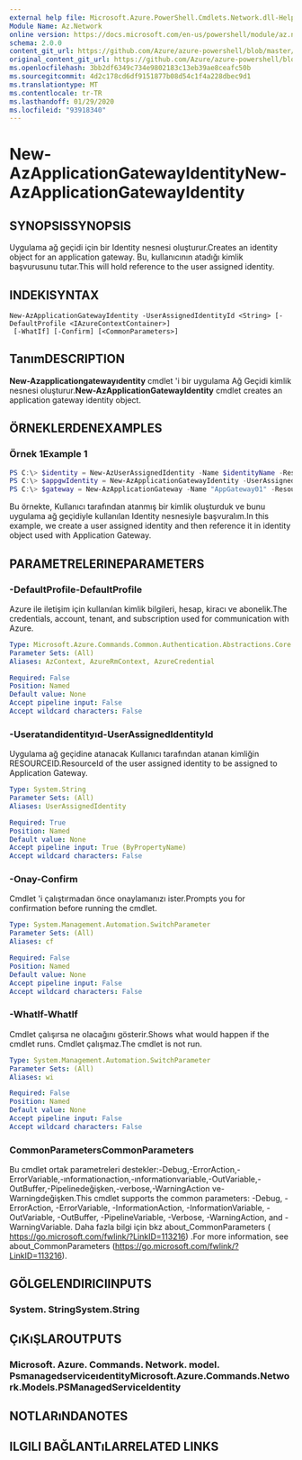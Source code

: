 ```yaml
---
external help file: Microsoft.Azure.PowerShell.Cmdlets.Network.dll-Help.xml
Module Name: Az.Network
online version: https://docs.microsoft.com/en-us/powershell/module/az.network/new-azapplicationgatewayidentity
schema: 2.0.0
content_git_url: https://github.com/Azure/azure-powershell/blob/master/src/Network/Network/help/New-AzApplicationGatewayIdentity.md
original_content_git_url: https://github.com/Azure/azure-powershell/blob/master/src/Network/Network/help/New-AzApplicationGatewayIdentity.md
ms.openlocfilehash: 3bb2df6349c734e9802183c13eb39ae8ceafc50b
ms.sourcegitcommit: 4d2c178cd6df9151877b08d54c1f4a228dbec9d1
ms.translationtype: MT
ms.contentlocale: tr-TR
ms.lasthandoff: 01/29/2020
ms.locfileid: "93918340"
---
```

# <span data-ttu-id="bcd44-101">New-AzApplicationGatewayIdentity</span><span class="sxs-lookup"><span data-stu-id="bcd44-101">New-AzApplicationGatewayIdentity</span></span>

## <span data-ttu-id="bcd44-102">SYNOPSIS</span><span class="sxs-lookup"><span data-stu-id="bcd44-102">SYNOPSIS</span></span>
<span data-ttu-id="bcd44-103">Uygulama ağ geçidi için bir Identity nesnesi oluşturur.</span><span class="sxs-lookup"><span data-stu-id="bcd44-103">Creates an identity object for an application gateway.</span></span> <span data-ttu-id="bcd44-104">Bu, kullanıcının atadığı kimlik başvurusunu tutar.</span><span class="sxs-lookup"><span data-stu-id="bcd44-104">This will hold reference to the user assigned identity.</span></span>

## <span data-ttu-id="bcd44-105">INDEKI</span><span class="sxs-lookup"><span data-stu-id="bcd44-105">SYNTAX</span></span>

```
New-AzApplicationGatewayIdentity -UserAssignedIdentityId <String> [-DefaultProfile <IAzureContextContainer>]
 [-WhatIf] [-Confirm] [<CommonParameters>]
```

## <span data-ttu-id="bcd44-106">Tanım</span><span class="sxs-lookup"><span data-stu-id="bcd44-106">DESCRIPTION</span></span>
<span data-ttu-id="bcd44-107">**New-Azapplicationgatewayıdentity** cmdlet 'i bir uygulama Ağ Geçidi kimlik nesnesi oluşturur.</span><span class="sxs-lookup"><span data-stu-id="bcd44-107">**New-AzApplicationGatewayIdentity** cmdlet creates an application gateway identity object.</span></span>

## <span data-ttu-id="bcd44-108">ÖRNEKLERDEN</span><span class="sxs-lookup"><span data-stu-id="bcd44-108">EXAMPLES</span></span>

### <span data-ttu-id="bcd44-109">Örnek 1</span><span class="sxs-lookup"><span data-stu-id="bcd44-109">Example 1</span></span>
```powershell
PS C:\> $identity = New-AzUserAssignedIdentity -Name $identityName -ResourceGroupName $rgName -Location $location
PS C:\> $appgwIdentity = New-AzApplicationGatewayIdentity -UserAssignedIdentity $identity.Id
PS C:\> $gateway = New-AzApplicationGateway -Name "AppGateway01" -ResourceGroupName "ResourceGroup01" -Location "West US" -Identity $appgwIdentity <..>
```

<span data-ttu-id="bcd44-110">Bu örnekte, Kullanıcı tarafından atanmış bir kimlik oluşturduk ve bunu uygulama ağ geçidiyle kullanılan Identity nesnesiyle başvuralım.</span><span class="sxs-lookup"><span data-stu-id="bcd44-110">In this example, we create a user assigned identity and then reference it in identity object used with Application Gateway.</span></span>

## <span data-ttu-id="bcd44-111">PARAMETRELERINE</span><span class="sxs-lookup"><span data-stu-id="bcd44-111">PARAMETERS</span></span>

### <span data-ttu-id="bcd44-112">-DefaultProfile</span><span class="sxs-lookup"><span data-stu-id="bcd44-112">-DefaultProfile</span></span>
<span data-ttu-id="bcd44-113">Azure ile iletişim için kullanılan kimlik bilgileri, hesap, kiracı ve abonelik.</span><span class="sxs-lookup"><span data-stu-id="bcd44-113">The credentials, account, tenant, and subscription used for communication with Azure.</span></span>

```yaml
Type: Microsoft.Azure.Commands.Common.Authentication.Abstractions.Core.IAzureContextContainer
Parameter Sets: (All)
Aliases: AzContext, AzureRmContext, AzureCredential

Required: False
Position: Named
Default value: None
Accept pipeline input: False
Accept wildcard characters: False
```

### <span data-ttu-id="bcd44-114">-Useratandidentityıd</span><span class="sxs-lookup"><span data-stu-id="bcd44-114">-UserAssignedIdentityId</span></span>
<span data-ttu-id="bcd44-115">Uygulama ağ geçidine atanacak Kullanıcı tarafından atanan kimliğin RESOURCEID.</span><span class="sxs-lookup"><span data-stu-id="bcd44-115">ResourceId of the user assigned identity to be assigned to Application Gateway.</span></span>

```yaml
Type: System.String
Parameter Sets: (All)
Aliases: UserAssignedIdentity

Required: True
Position: Named
Default value: None
Accept pipeline input: True (ByPropertyName)
Accept wildcard characters: False
```

### <span data-ttu-id="bcd44-116">-Onay</span><span class="sxs-lookup"><span data-stu-id="bcd44-116">-Confirm</span></span>
<span data-ttu-id="bcd44-117">Cmdlet 'i çalıştırmadan önce onaylamanızı ister.</span><span class="sxs-lookup"><span data-stu-id="bcd44-117">Prompts you for confirmation before running the cmdlet.</span></span>

```yaml
Type: System.Management.Automation.SwitchParameter
Parameter Sets: (All)
Aliases: cf

Required: False
Position: Named
Default value: None
Accept pipeline input: False
Accept wildcard characters: False
```

### <span data-ttu-id="bcd44-118">-WhatIf</span><span class="sxs-lookup"><span data-stu-id="bcd44-118">-WhatIf</span></span>
<span data-ttu-id="bcd44-119">Cmdlet çalışırsa ne olacağını gösterir.</span><span class="sxs-lookup"><span data-stu-id="bcd44-119">Shows what would happen if the cmdlet runs.</span></span>
<span data-ttu-id="bcd44-120">Cmdlet çalışmaz.</span><span class="sxs-lookup"><span data-stu-id="bcd44-120">The cmdlet is not run.</span></span>

```yaml
Type: System.Management.Automation.SwitchParameter
Parameter Sets: (All)
Aliases: wi

Required: False
Position: Named
Default value: None
Accept pipeline input: False
Accept wildcard characters: False
```

### <span data-ttu-id="bcd44-121">CommonParameters</span><span class="sxs-lookup"><span data-stu-id="bcd44-121">CommonParameters</span></span>
<span data-ttu-id="bcd44-122">Bu cmdlet ortak parametreleri destekler:-Debug,-ErrorAction,-ErrorVariable,-ınformationaction,-ınformationvariable,-OutVariable,-OutBuffer,-Pipelinedeğişken,-verbose,-WarningAction ve-Warningdeğişken.</span><span class="sxs-lookup"><span data-stu-id="bcd44-122">This cmdlet supports the common parameters: -Debug, -ErrorAction, -ErrorVariable, -InformationAction, -InformationVariable, -OutVariable, -OutBuffer, -PipelineVariable, -Verbose, -WarningAction, and -WarningVariable.</span></span> <span data-ttu-id="bcd44-123">Daha fazla bilgi için bkz about_CommonParameters ( https://go.microsoft.com/fwlink/?LinkID=113216) .</span><span class="sxs-lookup"><span data-stu-id="bcd44-123">For more information, see about_CommonParameters (https://go.microsoft.com/fwlink/?LinkID=113216).</span></span>

## <span data-ttu-id="bcd44-124">GÖLGELENDIRICI</span><span class="sxs-lookup"><span data-stu-id="bcd44-124">INPUTS</span></span>

### <span data-ttu-id="bcd44-125">System. String</span><span class="sxs-lookup"><span data-stu-id="bcd44-125">System.String</span></span>

## <span data-ttu-id="bcd44-126">ÇıKıŞLAR</span><span class="sxs-lookup"><span data-stu-id="bcd44-126">OUTPUTS</span></span>

### <span data-ttu-id="bcd44-127">Microsoft. Azure. Commands. Network. model. Psmanagedserviceıdentity</span><span class="sxs-lookup"><span data-stu-id="bcd44-127">Microsoft.Azure.Commands.Network.Models.PSManagedServiceIdentity</span></span>

## <span data-ttu-id="bcd44-128">NOTLARıNDA</span><span class="sxs-lookup"><span data-stu-id="bcd44-128">NOTES</span></span>

## <span data-ttu-id="bcd44-129">ILGILI BAĞLANTıLAR</span><span class="sxs-lookup"><span data-stu-id="bcd44-129">RELATED LINKS</span></span>
